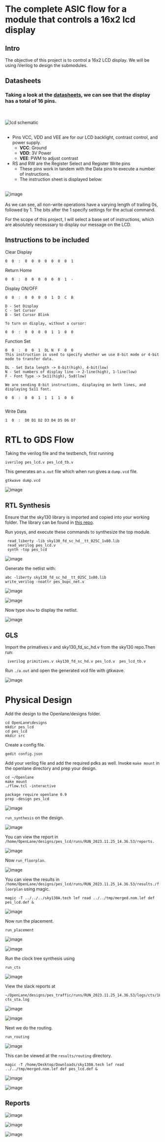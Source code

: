 # The complete ASIC flow for a module that controls a 16x2 lcd display

## Intro
The objective of this project is to control a 16x2 LCD display. We will be using iVerilog to design the submodules.

## Datasheets

### Taking a look at the [datasheets](https://www.sparkfun.com/datasheets/LCD/ADM1602K-NSW-FBS-3.3v.pdf), we can see that the display has a total of 16 pins.
<br><br>
![lcd schematic](https://github.com/Advaith-RN/pes_lcd_segment/assets/77977360/cea32e47-9391-4efb-b82f-58dec38adfa2)
<br><br>
- Pins VCC, VDD and VEE are for our LCD backlight, contrast control, and power supply.
  - **VCC**: Ground
  - **VDD**: 3V Power
  - **VEE**: PWM to adjust contrast
- RS and RW are the Register Select and Register Write pins
  - These pins work in tandem with the Data pins to execute a number of instructions.
  - The instruction sheet is displayed below:
<br><br>

![image](https://github.com/Advaith-RN/pes_lcd_segment/assets/77977360/a06e9cd6-557a-406b-ba21-692866ff917b)
<br><br>
As we can see, all non-write operations have a varying length of trailing 0s, followed by 1. The bits after the 1 specify settings for the actual command.

For the scope of this project, I will select a base set of instructions, which are absolutely necesssary to display our message on the LCD.


## Instructions to be included
Clear Display<br>
```
0  0  :  0  0  0  0  0  0  0  1
```
Return Home<br>
```
0  0  :  0  0  0  0  0  0  1  -
```
Display ON/OFF<br>
```
0  0  :  0  0  0  0  1  D  C  B

D - Set Display
C - Set Cursor
B - Set Cursor Blink

To turn on display, without a cursor:

0  0  :  0  0  0  0  1  1  0  0
```
Function Set<br>
```
0  0  :  0  0  1  DL N  F  0  0
This instruction is used to specify whether we use 8-bit mode or 4-bit mode to transfer data.

DL - Set Data length -> 8-bit(high), 4-bit(low)
N - Set numbers of display line -> 2-line(high), 1-line(low)
F - Font Type -> 5x11(high), 5x8(low)

We are sending 8-bit instructions, displaying on both lines, and displaying 5x11 font.

0  0  :  0  0  1  1  1  1  0  0
 
```
Write Data<br>
```
1  0  :  D0 D1 D2 D3 D4 D5 D6 D7
```

# RTL to GDS Flow

Taking the verilog file and the testbench, first running
```
iverilog pes_lcd.v pes_lcd_tb.v
```
This generates an ```a.out``` file which when run gives a ```dump.vcd``` file.

```
gtkwave dump.vcd
```

![image](https://github.com/Advaith-RN/pes_lcd/assets/77977360/46bd95ec-697d-453f-9e43-833da87274be)


## RTL Synthesis

Ensure that the sky130 library is imported and copied into your working folder. The library can be found in [this repo](https://github.com/kunalg123/sky130RTLDesignAndSynthesisWorkshop).

Run yosys, and execute these commands to synthesize the top module.
```
 read_liberty -lib sky130_fd_sc_hd__tt_025C_1v80.lib
 read_verilog pes_lcd.v
 synth -top pes_lcd
```

![image](https://github.com/Advaith-RN/pes_lcd/assets/77977360/a9ddeb3e-1e15-40d9-8ab3-b088f135848e)

Generate the netlist with:
```
abc -liberty sky130_fd_sc_hd__tt_025C_1v80.lib
write_verilog -noattr pes_bupc_net.v
```

![image](https://github.com/Advaith-RN/pes_lcd/assets/77977360/540d31e9-afa6-4097-a1af-47d81516dcd3)

![image](https://github.com/Advaith-RN/pes_lcd/assets/77977360/2ddf75ae-82b0-4bdb-ab96-e5f0362b2aa1)

Now type ```show``` to display the netlist.

![image](https://github.com/Advaith-RN/pes_lcd/assets/77977360/efe04566-808a-491f-b523-a68409da4f64)

## GLS

Import the primatives.v and sky130_fd_sc_hd.v from the sky130 repo.Then run:
```
 iverilog primitives.v sky130_fd_sc_hd.v pes_lcd.v  pes_lcd_tb.v 
```
Run ```./a.out``` and open the generated vcd file with gtkwave.

![image](https://github.com/Advaith-RN/pes_lcd/assets/77977360/308ece5a-e52a-4817-82a8-0c70b9efb143)



# Physical Design

Add the design to the Openlane/designs folder.
```
cd OpenLane\designs
mkdir pes_lcd
cd pes_lcd
mkdir src
```

Create a config file.
```
gedit config.json
```

Add your verilog file and add the required pdks as well. Invoke ```make mount``` in the openlane directory and prep your design.
```
cd ~/Openlane
make mount
./flow.tcl -interactive

package require openlane 0.9
prep -design pes_lcd
```
![image](https://github.com/Advaith-RN/pes_lcd/assets/77977360/a46ac4ca-3b52-4c02-bb39-b4bff0468660)


```run_synthesis``` on the design.


![image](https://github.com/Advaith-RN/pes_lcd/assets/77977360/2c54886f-ff00-4e9c-ac5b-7db3e59a7884)

You can view the report in ```/home/OpenLane/designs/pes_lcd/runs/RUN_2023.11.25_14.36.53/reports.```

![image](https://github.com/Advaith-RN/pes_lcd/assets/77977360/754540ff-386f-4501-8ca1-4fbf7535c31e)

Now ```run_floorplan```.

![image](https://github.com/Advaith-RN/pes_lcd/assets/77977360/f01654db-f88f-4ae5-ba89-b04e923c812a)

You can view the results in ```/home/OpenLane/designs/pes_lcd/runs/RUN_2023.11.25_14.36.53/results./floorplan``` using magic. 

```
magic -T ../../../sky130A.tech lef read ../../tmp/merged.nom.lef def pes_lcd.def &
```
![image](https://github.com/Advaith-RN/pes_lcd/assets/77977360/ad63c3cc-316c-4836-bffb-769ccacf0590)

Now run the placement.
```
run_placement
```
![image](https://github.com/Advaith-RN/pes_lcd/assets/77977360/48027a81-1de9-4a4c-9e02-87ceae291ba8)

![image](https://github.com/Advaith-RN/pes_lcd/assets/77977360/3f38b647-0fb9-4088-bd01-cb581aca4398)


Run the clock tree synthesis using
```
run_cts
```
![image](https://github.com/Advaith-RN/pes_lcd/assets/77977360/0ab99adf-c372-49cc-8817-22dded96106b)


View the slack reports at 
```
~/OpenLane/designs/pes_traffic/runs/RUN_2023.11.25_14.36.53/logs/cts/16-cts_sta.log
```
![image](https://github.com/Advaith-RN/pes_lcd/assets/77977360/5208801d-dfa4-408a-9c24-82f88599a977)

![image](https://github.com/Advaith-RN/pes_lcd/assets/77977360/2d21bdc4-b34f-429f-952c-383d17e71d23)

Next we do the routing.
```
run_routing
```

![image](https://github.com/Advaith-RN/pes_lcd/assets/77977360/ccfc616b-3796-4667-9b04-6a999c8fdc6a)

This can be viewed at the ```results/routing``` directory.

```
magic -T /home/Desktop/Downloads/sky130A.tech lef read ../../tmp/merged.nom.lef def pes_lcd.def &
```

![image](https://github.com/Advaith-RN/pes_lcd/assets/77977360/e301046a-f74f-473f-96bc-3823cf678672)

![image](https://github.com/Advaith-RN/pes_lcd/assets/77977360/285d0d74-784a-48c6-a79a-fd397792b70b)

## Reports

![image](https://github.com/Advaith-RN/pes_lcd/assets/77977360/a10ef00e-e8d2-42d7-9a96-09257b6d0175)

![image](https://github.com/Advaith-RN/pes_lcd/assets/77977360/b8aff970-5d42-4b0f-8183-181643fad3e7)

![image](https://github.com/Advaith-RN/pes_lcd/assets/77977360/f9835fbb-96d1-4713-923a-f39e612a56b2)












